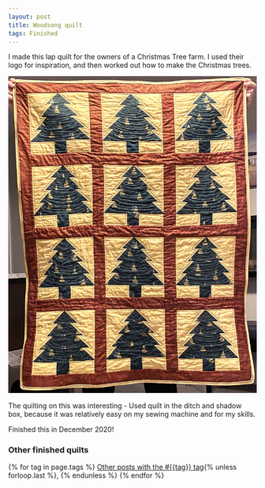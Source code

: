 ```yaml
---
layout: post
title: Woodsong quilt
tags: Finished
---
```

I made this lap quilt for the owners of a Christmas Tree farm. I used their logo for inspiration, and then worked out how to make the Christmas trees.

![Lap sized quilt with 12 blocks in 3 columns of 4 rows. Each block is a green christmas tree on a yellow background, with red sashing and borders around all the blocks](/images/woodsong-quilt.jpg)

The quilting on this was interesting - Used quilt in the ditch and shadow box, because it was relatively easy on my sewing machine and for my skills.

Finished this in December 2020! 

### Other finished quilts

  {% for tag in page.tags %}
  <a class="post" href="/tag/{{tag}}">Other posts with the #{{tag}} tag</a>{% unless forloop.last %}, {% endunless %}
  {% endfor %}